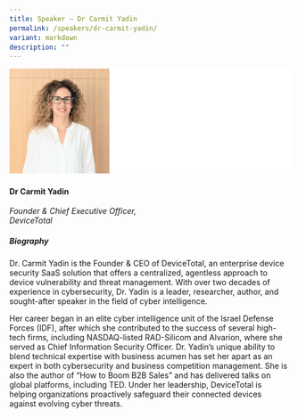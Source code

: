 ```yaml
---
title: Speaker – Dr Carmit Yadin
permalink: /speakers/dr-carmit-yadin/
variant: markdown
description: ""
---
```

![](/images/2024%20speakers/Dr__Carmit_Yadin.png)
#### **Dr Carmit Yadin**

*Founder &amp; Chief Executive Officer, <br> DeviceTotal*

##### **Biography**
Dr. Carmit Yadin is the Founder &amp; CEO of DeviceTotal, an enterprise device security SaaS solution that offers a centralized, agentless approach to device vulnerability and threat management. With over two decades of experience in cybersecurity, Dr. Yadin is a leader, researcher, author, and sought-after speaker in the field of cyber intelligence.

Her career began in an elite cyber intelligence unit of the Israel Defense Forces (IDF), after which she contributed to the success of several high-tech firms, including NASDAQ-listed RAD-Silicom and Alvarion, where she served as Chief Information Security Officer. Dr. Yadin’s unique ability to blend technical expertise with business acumen has set her apart as an expert in both cybersecurity and business competition management. She is also the author of “How to Boom B2B Sales” and has delivered talks on global platforms, including TED. Under her leadership, DeviceTotal is helping organizations proactively safeguard their connected devices against evolving cyber threats.